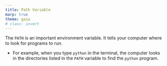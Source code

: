 ```yaml
---
title: Path Variable
marp: true
theme: gaia
# class: invert
---
```


The `PATH` is an important environment variable. It tells your computer where to look for programs to run.
- For example, when you type `python` in the terminal, the computer looks in the directories listed in the `PATH` variable to find the `python` program.